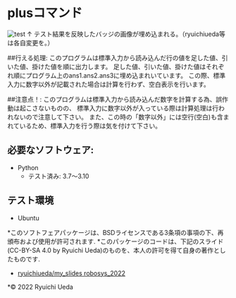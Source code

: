 # plusコマンド
![test](https://github.com/ryuichiueda/robosys2022/actions/workflows/test.yml/badge.svg)
↑ テスト結果を反映したバッジの画像が埋め込まれる。（ryuichiueda等は各自変更を。）

##行える処理:
このプログラムは標準入力から読み込んだ行の値を足した値、引いた値、掛けた値を順に出力します。
足した値、引いた値、掛けた値はそれぞれ順にプログラム上のans1.ans2.ans3に埋め込まれいています。
この際、標準入力に数字以外が記載された場合は計算を行わず、空白表示を行います。

##注意点！:
このプログラムは標準入力から読み込んだ数字を計算する為、誤作動は起こさないものの、
標準入力に数字以外が入っている際は計算処理は行われないので注意して下さい。
また、この時の「数字以外」には空行(空白)も含まれているため、標準入力を行う際は気を付けて下さい。

## 必要なソフトウェア:
* Python
  * テスト済み: 3.7〜3.10

## テスト環境
* Ubuntu

*このソフトフェアパッケージは、BSDライセンスである3条項の事項の下、再頒布および使用が許可されます.
*このパッケージのコードは、下記のスライド(CC-BY-SA 4.0 by Ryuichi Ueda)のものを、本人の許可を得て自身の著作としたものです.
* [ryuichiueda/my_slides robosys_2022](https://github.com/ryuichiueda/my_slides/tree/master/robosys_2022)

*© 2022 Ryuichi Ueda
